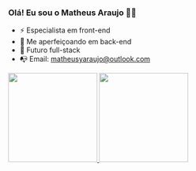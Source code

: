 ### Olá! Eu sou o Matheus Araujo 👋🏼

- ⚡ Especialista em front-end
- 🌱 Me aperfeiçoando em back-end
- 💬 Futuro full-stack
- 📭 Email: matheusyaraujo@outlook.com

<div>
  <a href="https://github.com/matheusyaraujoo">
    <img height="180em" src="https://github-readme-stats.vercel.app/api?username=matheusyaraujoo&show_icons=true&theme=chartreuse-dark"/>
    <img height="180em" src="https://github-readme-stats.vercel.app/api/top-langs/?username=matheusyaraujoo&layout=compact&show_theme=chartreuse-dark"/>
    
</div>
